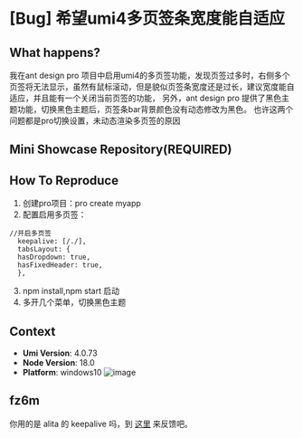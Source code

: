 # [Bug] 希望umi4多页签条宽度能自适应

## What happens?

我在ant design pro 项目中启用umi4的多页签功能，发现页签过多时，右侧多个页签将无法显示，虽然有鼠标滚动，但是貌似页签条宽度还是过长，建议宽度能自适应，并且能有一个关闭当前页签的功能，
另外，ant design pro 提供了黑色主题功能，切换黑色主题后，页签条bar背景颜色没有动态修改为黑色。
也许这两个问题都是pro切换设置，未动态渲染多页签的原因

## Mini Showcase Repository(REQUIRED)

## How To Reproduce

1. 创建pro项目：pro create myapp
2. 配置启用多页签：

```
//开启多页签
  keepalive: [/./],
  tabsLayout: {
  hasDropdown: true,
  hasFixedHeader: true,
  },
```

3. npm install,npm start 启动
4. 多开几个菜单，切换黑色主题

## Context

- **Umi Version**: 4.0.73
- **Node Version**: 18.0
- **Platform**: windows10
  ![image](https://github.com/umijs/umi/assets/15809971/f4237069-8392-43e2-b67b-0a203a857e43)

## fz6m

你用的是 alita 的 keepalive 吗，到 [这里](https://github.com/alitajs/alita) 来反馈吧。
